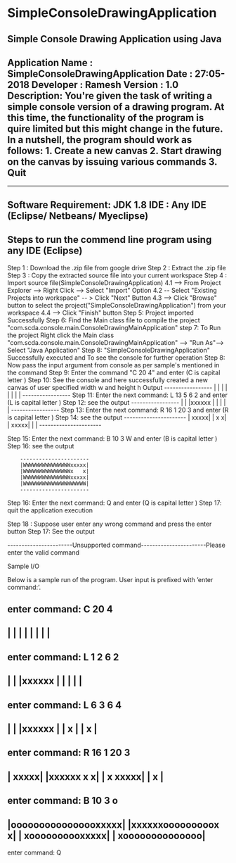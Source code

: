 # SimpleConsoleDrawingApplication

Simple Console Drawing Application using Java
 ---------------------------------------------------
 Application Name : SimpleConsoleDrawingApplication
 Date : 27:05-2018
 Developer : Ramesh
 Version : 1.0
 Description: You're given the task of writing a simple console version of a drawing program. 
				At this time, the functionality of the program is quire limited but this might change in the future. 
				In a nutshell, the program should work as follows:
 					1. Create a new canvas
 					2. Start drawing on the canvas by issuing various commands
 					3. Quit
----------------------------------------------------
--------------------------------------------------------
Software Requirement: JDK 1.8
IDE : Any IDE (Eclipse/ Netbeans/ Myeclipse)
--------------------------------------------------------


Steps to run the commend line  program using any IDE (Eclipse)
--------------------------------------------------------------

Step 1 : Download the .zip file from google drive
Step 2 : Extract the .zip file
Step 3 : Copy the extracted source file into your current workspace
Step 4 : Import  source file(SimpleConsoleDrawingApplication) 
			4.1 --> From Project Explorer --> Right Click  --> Select "Import" Option
			 4.2 -- Select "Existing Projects into workspace" -- > Click "Next" Button
			 4.3 --> Click "Browse" button to select the project("SimpleConsoleDrawingApplication") from your workspace 
			 4.4 --> Click "Finish" button
Step 5: Project imported Successfully
Step 6: Find the Main class file to compile the project "com.scda.console.main.ConsoleDrawingMainApplication"
step 7: To Run the project Right click the Main class "com.scda.console.main.ConsoleDrawingMainApplication"  --> "Run As"--> Select "Java Application" 
Step 8: "SimpleConsoleDrawingApplication" Successfully executed and To see the console for further operation
Step 8: Now pass the input argument from console as per sample's mentioned in the command
Step 9: Enter the command "C 20 4"  and enter  (C is capital letter )
Step 10: See the console and here successfully created a new canvas of user specified width w and height h
		Output
			-----------------
			|               |
			|               |
			|               |
			|               |
			-----------------
Step 11: Enter the next command: L 13 5 6 2 and enter (L is capital letter )
Step 12: see the output
		  	-----------------
			|               |
			|xxxxxx         |
			|               |
			|               |
			-----------------
Step 13: Enter the next command: R 16 1 20 3 and enter (R is capital letter )
Step 14: see the output
			----------------------
			|               xxxxx|
			|               x   x|
			|               xxxxx|
			|                    |
			----------------------
			
Step 15: Enter the next command: B 10 3 W and enter (B is capital letter )
Step 16:  see the output
		
		----------------------
		|WWWWWWWWWWWWWWWxxxxx|
		|WWWWWWWWWWWWWWWx   x|
		|WWWWWWWWWWWWWWWxxxxx|
		|WWWWWWWWWWWWWWWWWWWW|
		----------------------
Step 16: Enter the next command: Q and enter (Q is capital letter )
Step 17:  quit the application execution

Step 18 : Suppose user enter any wrong command and press the enter button
Step 17:   See the output 

-----------------------Unsupported command-----------------------Please enter the valid command


Sample I/O


Below is a sample run of the program. User input is prefixed with ’enter command:’.

enter command: C 20 4
----------------------
|                    |
|                    |
|                    |
|                    |
----------------------

enter command: L 1 2 6 2
----------------------
|                    |
|xxxxxx              |
|                    |
|                    |
----------------------

enter command: L 6 3 6 4
----------------------
|                    |
|xxxxxx              |
|     x              |
|     x              |
----------------------
enter command: R 16 1 20 3
----------------------
|               xxxxx|
|xxxxxx         x   x|
|     x         xxxxx|
|     x              |
----------------------

enter command: B 10 3 o
----------------------
|oooooooooooooooxxxxx|
|xxxxxxooooooooox   x|
|     xoooooooooxxxxx|
|     xoooooooooooooo|
----------------------

enter command: Q
